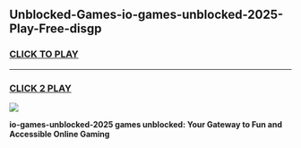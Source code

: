
## Unblocked-Games-io-games-unblocked-2025-Play-Free-disgp
<h3>
<a href="https://premium76.site?title=io-games-unblocked-2025&ref=17A">CLICK TO PLAY</a></h3>
<hr>

<h3>
<a href="https://premium76.site?title=io-games-unblocked-2025&ref=17A">CLICK 2 PLAY</a>
  
</h3>

<a href="https://premium76.site?title=io-games-unblocked-2025&ref=17A"><img src="https://clearcache.store/games.png"></a>


**io-games-unblocked-2025 games unblocked: Your Gateway to Fun and Accessible Online Gaming**
